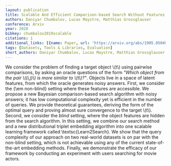 ```yaml
---
layout: publication
title: Scalable And Efficient Comparison-based Search Without Features
authors: Daniyar Chumbalov, Lucas Maystre, Matthias Grossglauser
conference: Arxiv
year: 2020
bibkey: chumbalov2019scalable
citations: 1
additional_links: [{name: Paper, url: 'https://arxiv.org/abs/1905.05049'}]
tags: [Datasets, Tools & Libraries, Evaluation]
short_authors: Daniyar Chumbalov, Lucas Maystre, Matthias Grossglauser
---
```

We consider the problem of finding a target object \\(t\\) using pairwise
comparisons, by asking an oracle questions of the form *"Which object from
the pair \\((i,j)\\) is more similar to \\(t\\)?"*. Objects live in a space of latent
features, from which the oracle generates noisy answers. First, we consider the
\{\em non-blind\} setting where these features are accessible. We propose a new
Bayesian comparison-based search algorithm with noisy answers; it has low
computational complexity yet is efficient in the number of queries. We provide
theoretical guarantees, deriving the form of the optimal query and proving
almost sure convergence to the target \\(t\\). Second, we consider the *blind*
setting, where the object features are hidden from the search algorithm. In
this setting, we combine our search method and a new distributional triplet
embedding algorithm into one scalable learning framework called
\textsc\{Learn2Search\}. We show that the query complexity of our approach on two
real-world datasets is on par with the non-blind setting, which is not
achievable using any of the current state-of-the-art embedding methods.
Finally, we demonstrate the efficacy of our framework by conducting an
experiment with users searching for movie actors.